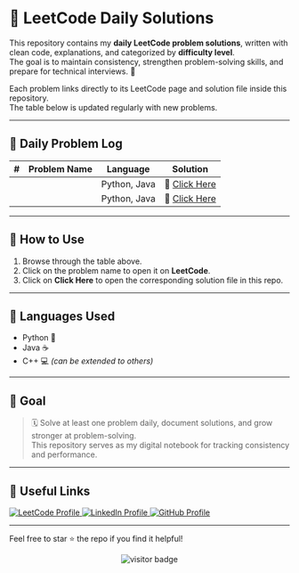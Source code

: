 # 🧠 LeetCode Daily Solutions

This repository contains my **daily LeetCode problem solutions**, written with clean code, explanations, and categorized by **difficulty level**.  
The goal is to maintain consistency, strengthen problem-solving skills, and prepare for technical interviews. 🚀  

Each problem links directly to its LeetCode page and solution file inside this repository.  
The table below is updated regularly with new problems.

---

## 📅 Daily Problem Log

| #  | Problem Name | Language       | Solution        |
|----|--------------|----------------|-----------------|
|   | []() | Python, Java | 📂 [Click Here]() |
|   | []() | Python, Java | 📂 [Click Here]() |


---

## 🧾 How to Use

1. Browse through the table above.  
2. Click on the problem name to open it on **LeetCode**.  
3. Click on **Click Here** to open the corresponding solution file in this repo.

---

## 🚀 Languages Used

- Python 🐍
- Java ☕
- C++ 💻 *(can be extended to others)*

---

## 🎯 Goal

> 🗓️ Solve at least one problem daily, document solutions, and grow stronger at problem-solving.  
> This repository serves as my digital notebook for tracking consistency and performance.

---

## 🔗 Useful Links

<a href="https://leetcode.com/u/vaibhav125s/" target="_blank"> 
  <img src="https://img.shields.io/badge/LeetCode-FFA116?style=for-the-badge&logo=leetcode&logoColor=black" alt="LeetCode Profile"/> 
</a> 
<a href="https://www.linkedin.com/in/vaibhavsingh125/" target="_blank"> 
  <img src="https://img.shields.io/badge/LinkedIn-0077B5?style=for-the-badge&logo=linkedin&logoColor=white" alt="LinkedIn Profile"/> 
</a>
<a href="https://github.com/Vaibhav-12521" target="_blank"> 
  <img src="https://img.shields.io/badge/GitHub-181717?style=for-the-badge&logo=github&logoColor=white" alt="GitHub Profile"/> 
</a>



---

Feel free to star ⭐ the repo if you find it helpful!

<p align="center">
  <img src="https://visitor-badge.laobi.icu/badge?page_id=second-largest-problem" alt="visitor badge"/>
</p>
